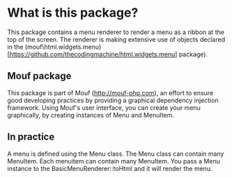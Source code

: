 What is this package?
=====================

This package contains a menu renderer to render a menu as a ribbon at the top of the screen.
The renderer is making extensive use of objects declared in the (mouf\html.widgets.menu)[https://github.com/thecodingmachine/html.widgets.menu] package).

Mouf package
------------

This package is part of Mouf (http://mouf-php.com), an effort to ensure good developing practices by providing a graphical dependency injection framework.
Using Mouf's user interface, you can create your menu graphically, by creating instances of Menu and MenuItem.

In practice
-----------

A menu is defined using the Menu class.
The Menu class can contain many MenuItem. Each menuitem can contain many MenuItem.
You pass a Menu instance to the BasicMenuRenderer::toHtml and it will render the menu. 